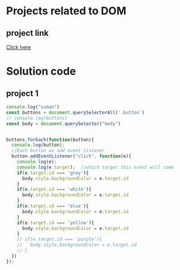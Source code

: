 # Projects related to DOM

## project link
[Click here](https://stackblitz.com/edit/stackblitz-starters-cxdhaaee?file=index.html)

# Solution code

## project 1

```javascript
console.log("suman")
const buttons = document.querySelectorAll('.button')
// console.log(buttons)
const body = document.querySelector("body")


buttons.forEach(function(button){
  console.log(button);
  //Each button we add event listener
  button.addEventListener("click", function(e){
    console.log(e);
    console.log(e.target);  //which target this event will come
    if(e.target.id === 'grey'){
      body.style.backgroundColor = e.target.id
    } 
    if(e.target.id === 'white'){
      body.style.backgroundColor = e.target.id
    } 
    if(e.target.id === 'blue'){
      body.style.backgroundColor = e.target.id
    } 
    if(e.target.id === 'yellow'){
      body.style.backgroundColor = e.target.id
    } 
    // if(e.target.id === 'purple'){
    //   body.style.backgroundColor = e.target.id
    // } 
  })
});

```